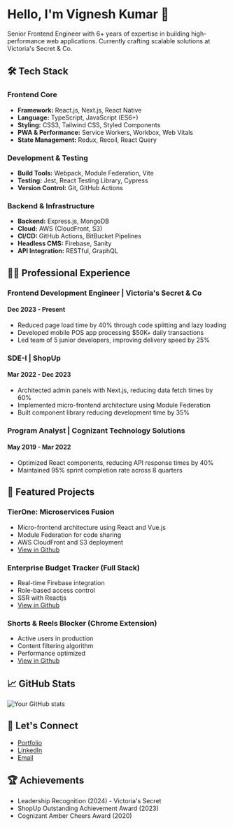 # Hello, I'm Vignesh Kumar 👋

Senior Frontend Engineer with 6+ years of expertise in building high-performance web applications. Currently crafting scalable solutions at Victoria's Secret & Co.

## 🛠 Tech Stack
### Frontend Core
- **Framework:** React.js, Next.js, React Native
- **Language:** TypeScript, JavaScript (ES6+)
- **Styling:** CSS3, Tailwind CSS, Styled Components
- **PWA & Performance:** Service Workers, Workbox, Web Vitals
- **State Management:** Redux, Recoil, React Query

### Development & Testing
- **Build Tools:** Webpack, Module Federation, Vite
- **Testing:** Jest, React Testing Library, Cypress
- **Version Control:** Git, GitHub Actions

### Backend & Infrastructure
- **Backend:** Express.js, MongoDB
- **Cloud:** AWS (CloudFront, S3)
- **CI/CD:** GitHub Actions, BitBucket Pipelines
- **Headless CMS:** Firebase, Sanity
- **API Integration:** RESTful, GraphQL
  
## 👨‍💻 Professional Experience

### Frontend Development Engineer | Victoria's Secret & Co
#### Dec 2023 - Present
- Reduced page load time by 40% through code splitting and lazy loading
- Developed mobile POS app processing $50K+ daily transactions
- Led team of 5 junior developers, improving delivery speed by 25%

### SDE-I | ShopUp
#### Mar 2022 - Dec 2023
- Architected admin panels with Next.js, reducing data fetch times by 60%
- Implemented micro-frontend architecture using Module Federation
- Built component library reducing development time by 35%

### Program Analyst | Cognizant Technology Solutions
#### May 2019 - Mar 2022
- Optimized React components, reducing API response times by 40%
- Maintained 95% sprint completion rate across 8 quarters

## 🚀 Featured Projects

### TierOne: Microservices Fusion
- Micro-frontend architecture using React and Vue.js
- Module Federation for code sharing
- AWS CloudFront and S3 deployment
- [View in Github](github.com/Vignesh-kumar-D/module_fedration_tierOneSaas)

### Enterprise Budget Tracker (Full Stack)
- Real-time Firebase integration
- Role-based access control
- SSR with Reactjs
- [View in Github](https://github.com/Vignesh-kumar-D/homesquare_expense)

### Shorts & Reels Blocker (Chrome Extension)
- Active users in production
- Content filtering algorithm
- Performance optimized
- [View in Github](https://github.com/Vignesh-kumar-D/shorts_reel_blocker)

## 📈 GitHub Stats
![Your GitHub stats](https://github-readme-stats.vercel.app/api?username=Vignesh-kumar-D&show_icons=true&theme=radical)

## 🤝 Let's Connect
- [Portfolio](https://d-vignesh-kumar.netlify.app)
- [LinkedIn](https://linkedin.com/in/vignesh-kumar)
- [Email](mailto:dvigneshkumar3@gmail.com)

## 🏆 Achievements
- Leadership Recognition (2024) - Victoria's Secret
- ShopUp Outstanding Achievement Award (2023)
- Cognizant Amber Cheers Award (2020)
